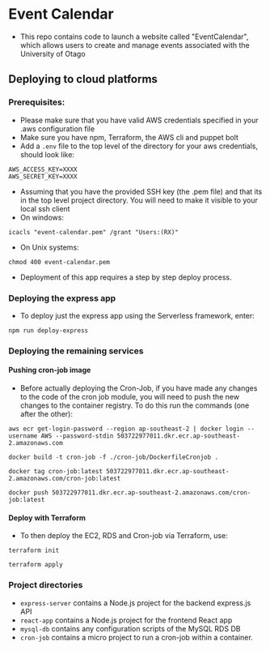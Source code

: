# Event Calendar

- This repo contains code to launch a website called "EventCalendar", which allows users to create and manage events
  associated with the University of Otago

## Deploying to cloud platforms

### Prerequisites:

- Please make sure that you have valid AWS credentials specified in your .aws configuration file
- Make sure you have npm, Terraform, the AWS cli and puppet bolt
- Add a `.env` file to the top level of the directory for your aws credentials, should look like:

```
AWS_ACCESS_KEY=XXXX
AWS_SECRET_KEY=XXXX
```

- Assuming that you have the provided SSH key (the .pem file) and that its in the top level project directory. You will
  need to make it visible to your local ssh client
- On windows:
```shell
icacls "event-calendar.pem" /grant "Users:(RX)"  
```
- On Unix systems:
```shell
chmod 400 event-calendar.pem
```

- Deployment of this app requires a step by step deploy process.

### Deploying the express app

- To deploy just the express app using the Serverless framework, enter:

```shell
npm run deploy-express
```

### Deploying the remaining services

#### Pushing cron-job image

- Before actually deploying the Cron-Job, if you have made any changes to the code of the cron job module, you will need
  to push the new changes to the container registry. To do this run the commands (one after the other):

```shell
aws ecr get-login-password --region ap-southeast-2 | docker login --username AWS --password-stdin 503722977011.dkr.ecr.ap-southeast-2.amazonaws.com

docker build -t cron-job -f ./cron-job/DockerfileCronjob .

docker tag cron-job:latest 503722977011.dkr.ecr.ap-southeast-2.amazonaws.com/cron-job:latest 

docker push 503722977011.dkr.ecr.ap-southeast-2.amazonaws.com/cron-job:latest 
```

#### Deploy with Terraform

- To then deploy the EC2, RDS and Cron-job via Terraform, use:

```shell
terraform init

terraform apply
```

### Project directories

- `express-server` contains a Node.js project for the backend express.js API
- `react-app` contains a Node.js project for the frontend React app
- `mysql-db` contains any configuration scripts of the MySQL RDS DB
- `cron-job` contains a micro project to run a cron-job within a container.